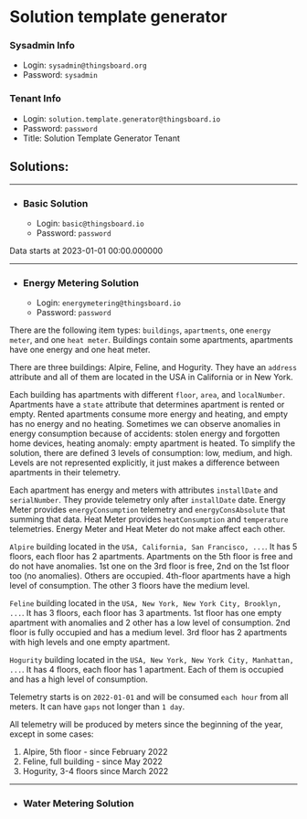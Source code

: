 # Solution template generator 


### Sysadmin Info
* Login: `sysadmin@thingsboard.org`
* Password: `sysadmin`

### Tenant Info
* Login: `solution.template.generator@thingsboard.io`
* Password: `password`
* Title: Solution Template Generator Tenant


## Solutions:

***

* ### Basic Solution
  * Login: `basic@thingsboard.io`
  * Password: `password`

Data starts at 2023-01-01 00:00.000000

***
* ### Energy Metering Solution 
  * Login: `energymetering@thingsboard.io`
  * Password: `password`

There are the following item types: `buildings`, `apartments`, one `energy meter`, and one `heat meter`.
Buildings contain some apartments, apartments have one energy and one heat meter.

There are three buildings: Alpire, Feline, and Hogurity.
They have an `address` attribute and all of them are located in the USA in California or in New York.

Each building has apartments with different `floor`, `area`, and `localNumber`.
Apartments have a `state` attribute that determines apartment is rented or empty.
Rented apartments consume more energy and heating, and empty has no energy and no heating.
Sometimes we can observe anomalies in energy consumption because of accidents: 
stolen energy and forgotten home devices, heating anomaly: empty apartment is heated.
To simplify the solution, there are defined 3 levels of consumption: low, medium, and high.
Levels are not represented explicitly, it just makes a difference between apartments in their telemetry.

Each apartment has energy and meters with attributes `installDate` and `serialNumber`.
They provide telemetry only after `installDate` date.
Energy Meter provides `energyConsumption` telemetry and `energyConsAbsolute` that summing that data.
Heat Meter provides `heatConsumption` and `temperature` telemetries.
Energy Meter and Heat Meter do not make affect each other.


`Alpire` building located in the `USA, California, San Francisco, ...`.
It has 5 floors, each floor has 2 apartments.
Apartments on the 5th floor is free and do not have anomalies.
1st one on the 3rd floor is free, 2nd on the 1st floor too (no anomalies).
Others are occupied.
4th-floor apartments have a high level of consumption. 
The other 3 floors have the medium level.

`Feline` building located in the `USA, New York, New York City, Brooklyn, ...`.
It has 3 floors, each floor has 3 apartments.
1st floor has one empty apartment with anomalies and 2 other has a low level of consumption.
2nd floor is fully occupied and has a medium level.
3rd floor has 2 apartments with high levels and one empty apartment. 

`Hogurity` building located in the `USA, New York, New York City, Manhattan, ...`.
It has 4 floors, each floor has 1 apartment.
Each of them is occupied and has a high level of consumption.

Telemetry starts is on `2022-01-01` and will be consumed `each hour` from all meters.
It can have `gaps` not longer than `1 day`.

All telemetry will be produced by meters since the beginning of the year, except in some cases:
1. Alpire, 5th floor - since February 2022
2. Feline, full building - since May 2022
3. Hogurity, 3-4 floors since March 2022 

***

* ### Water Metering Solution 